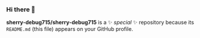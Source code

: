 ### Hi there 👋

<!--
**sherry-debug715/sherry-debug715** is a ✨ _special_ ✨ repository because its `README.md` (this file) appears on your GitHub profile.

Here are some ideas to get you started:

- 🔭 I’m currently working on ...
- 🌱 I’m currently learning ...
- 👯 I’m looking to collaborate on ...
- 🤔 I’m looking for help with ...
- 💬 Ask me about ...
- 📫 How to reach me: ...
- 😄 Pronouns: ...
- ⚡ Fun fact: ...
-->
**sherry-debug715/sherry-debug715** is a ✨ _special_ ✨ repository because its `README.md` (this file) appears on your GitHub profile.
